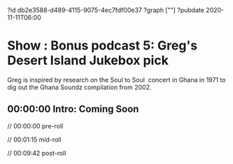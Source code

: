 ?id db2e3588-d489-4115-9075-4ec7fdf00e37
?graph [""]
?pubdate 2020-11-11T06:00

# Show : Bonus podcast 5: Greg's Desert Island Jukebox pick

Greg is inspired by research on the Soul to Soul  concert in Ghana in 1971 to dig out the Ghana Soundz compilation from 2002.

## 00:00:00 Intro: Coming Soon

// 00:00:00 pre-roll

// 00:01:15 mid-roll

// 00:09:42 post-roll
